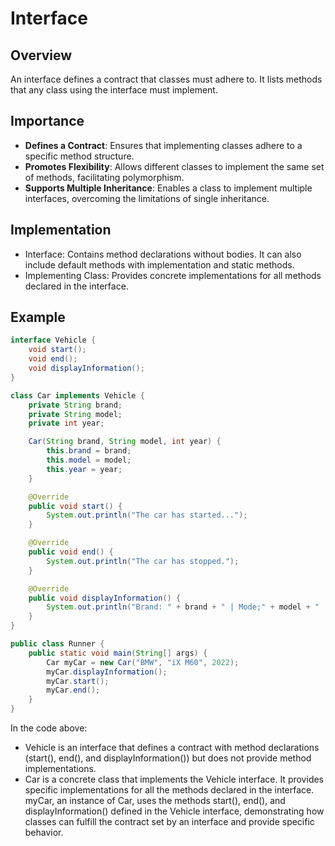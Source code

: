 # Interface

## Overview
An interface defines a contract that classes must adhere to. It lists methods that any class using the interface must implement.

## Importance
- **Defines a Contract**: Ensures that implementing classes adhere to a specific method structure.
- **Promotes Flexibility**: Allows different classes to implement the same set of methods, facilitating polymorphism.
- **Supports Multiple Inheritance**: Enables a class to implement multiple interfaces, overcoming the limitations of single inheritance.

## Implementation
- Interface: Contains method declarations without bodies. It can also include default methods with implementation and static methods.
- Implementing Class: Provides concrete implementations for all methods declared in the interface.

## Example
```java
interface Vehicle {
    void start();
    void end();
    void displayInformation();
}

class Car implements Vehicle {
    private String brand;
    private String model;
    private int year;

    Car(String brand, String model, int year) {
        this.brand = brand;
        this.model = model;
        this.year = year;
    }

    @Override
    public void start() {
        System.out.println("The car has started...");
    }

    @Override
    public void end() {
        System.out.println("The car has stopped.");
    }

    @Override
    public void displayInformation() {
        System.out.println("Brand: " + brand + " | Mode;" + model + " | Year: " + year);
    }
}

public class Runner {
    public static void main(String[] args) {
        Car myCar = new Car("BMW", "iX M60", 2022);
        myCar.displayInformation();
        myCar.start();
        myCar.end();
    }
}
```
In the code above:
- Vehicle is an interface that defines a contract with method declarations (start(), end(), and displayInformation()) but does not provide method implementations.
- Car is a concrete class that implements the Vehicle interface. It provides specific implementations for all the methods declared in the interface.
myCar, an instance of Car, uses the methods start(), end(), and displayInformation() defined in the Vehicle interface, demonstrating how classes can fulfill the contract set by an interface and provide specific behavior.